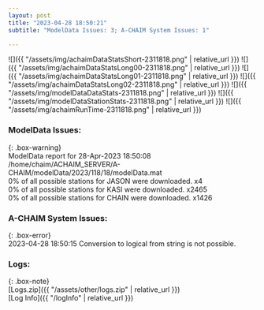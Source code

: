 ```yaml
---
layout: post
title: "2023-04-28 18:50:21"
subtitle: "ModelData Issues: 3; A-CHAIM System Issues: 1"

---
```


![]({{ "/assets/img/achaimDataStatsShort-2311818.png" | relative_url }})
![]({{ "/assets/img/achaimDataStatsLong00-2311818.png" | relative_url }})
![]({{ "/assets/img/achaimDataStatsLong01-2311818.png" | relative_url }})
![]({{ "/assets/img/achaimDataStatsLong02-2311818.png" | relative_url }})
![]({{ "/assets/img/modelDataDataStats-2311818.png" | relative_url }})
![]({{ "/assets/img/modelDataStationStats-2311818.png" | relative_url }})
![]({{ "/assets/img/achaimRunTime-2311818.png" | relative_url }})


### ModelData Issues:  
  
{: .box-warning}  
 ModelData report for 28-Apr-2023 18:50:08   
 /home/chaim/ACHAIM_SERVER/A-CHAIM/modelData/2023/118/18/modelData.mat   
 0% of all possible stations for JASON were downloaded. x4   
 0% of all possible stations for KASI were downloaded. x2465   
 0% of all possible stations for CHAIN were downloaded. x1426   
  
### A-CHAIM System Issues:  
  
{: .box-error}  
2023-04-28 18:50:15 Conversion to logical from string is not possible.  

### Logs:  
  
{: .box-note}  
[Logs.zip]({{ "/assets/other/logs.zip" | relative_url }})  
[Log Info]({{ "/logInfo" | relative_url }})  
